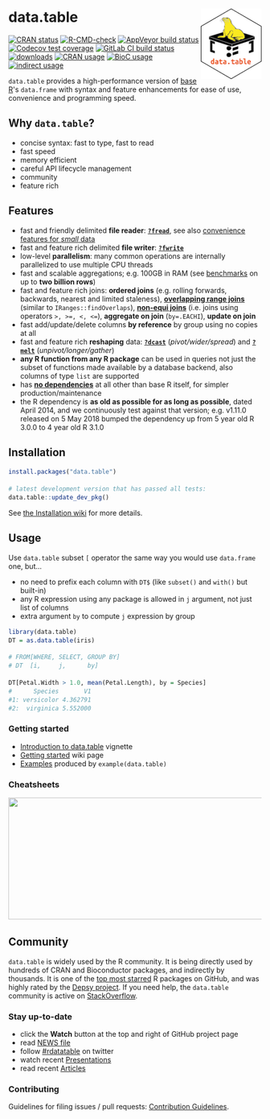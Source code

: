 
# data.table <a href="https://r-datatable.com"><img src="https://raw.githubusercontent.com/Rdatatable/data.table/master/.graphics/logo.png" align="right" height="140" /></a>

<!-- badges: start -->
[![CRAN status](https://cranchecks.info/badges/flavor/release/data.table)](https://cran.r-project.org/web/checks/check_results_data.table.html)
[![R-CMD-check](https://github.com/Rdatatable/data.table/workflows/R-CMD-check/badge.svg)](https://github.com/Rdatatable/data.table/actions)
[![AppVeyor build status](https://ci.appveyor.com/api/projects/status/kayjdh5qtgymhoxr/branch/master?svg=true)](https://ci.appveyor.com/project/Rdatatable/data-table)
[![Codecov test coverage](https://codecov.io/github/Rdatatable/data.table/coverage.svg?branch=master)](https://codecov.io/github/Rdatatable/data.table?branch=master)
[![GitLab CI build status](https://gitlab.com/Rdatatable/data.table/badges/master/pipeline.svg)](https://gitlab.com/Rdatatable/data.table/-/pipelines)
[![downloads](https://cranlogs.r-pkg.org/badges/data.table)](https://www.rdocumentation.org/trends)
[![CRAN usage](https://jangorecki.gitlab.io/rdeps/data.table/CRAN_usage.svg?sanitize=true)](https://gitlab.com/jangorecki/rdeps)
[![BioC usage](https://jangorecki.gitlab.io/rdeps/data.table/BioC_usage.svg?sanitize=true)](https://gitlab.com/jangorecki/rdeps)
[![indirect usage](https://jangorecki.gitlab.io/rdeps/data.table/indirect_usage.svg?sanitize=true)](https://gitlab.com/jangorecki/rdeps)
<!-- badges: end -->

`data.table` provides a high-performance version of [base R](https://www.r-project.org/about.html)'s `data.frame` with syntax and feature enhancements for ease of use, convenience and programming speed.

## Why `data.table`?

* concise syntax: fast to type, fast to read
* fast speed
* memory efficient
* careful API lifecycle management
* community
* feature rich

## Features

* fast and friendly delimited **file reader**: **[`?fread`](https://rdatatable.gitlab.io/data.table/reference/fread.html)**, see also [convenience features for _small_ data](https://github.com/Rdatatable/data.table/wiki/Convenience-features-of-fread)
* fast and feature rich delimited **file writer**: **[`?fwrite`](https://rdatatable.gitlab.io/data.table/reference/fwrite.html)**
* low-level **parallelism**: many common operations are internally parallelized to use multiple CPU threads
* fast and scalable aggregations; e.g. 100GB in RAM (see [benchmarks](https://h2oai.github.io/db-benchmark/) on up to **two billion rows**)
* fast and feature rich joins: **ordered joins** (e.g. rolling forwards, backwards, nearest and limited staleness), **[overlapping range joins](https://github.com/Rdatatable/data.table/wiki/talks/EARL2014_OverlapRangeJoin_Arun.pdf)** (similar to `IRanges::findOverlaps`), **[non-equi joins](https://github.com/Rdatatable/data.table/wiki/talks/ArunSrinivasanUseR2016.pdf)** (i.e. joins using operators `>, >=, <, <=`), **aggregate on join** (`by=.EACHI`), **update on join**
* fast add/update/delete columns **by reference** by group using no copies at all
* fast and feature rich **reshaping** data: **[`?dcast`](https://rdatatable.gitlab.io/data.table/reference/dcast.data.table.html)** (_pivot/wider/spread_) and **[`?melt`](https://rdatatable.gitlab.io/data.table/reference/melt.data.table.html)** (_unpivot/longer/gather_)
* **any R function from any R package** can be used in queries not just the subset of functions made available by a database backend, also columns of type `list` are supported
* has **[no dependencies](https://en.wikipedia.org/wiki/Dependency_hell)** at all other than base R itself, for simpler production/maintenance
* the R dependency is **as old as possible for as long as possible**, dated April 2014, and we continuously test against that version; e.g. v1.11.0 released on 5 May 2018 bumped the dependency up from 5 year old R 3.0.0 to 4 year old R 3.1.0

## Installation

```r
install.packages("data.table")

# latest development version that has passed all tests:
data.table::update_dev_pkg()
```

See [the Installation wiki](https://github.com/Rdatatable/data.table/wiki/Installation) for more details.

## Usage

Use `data.table` subset `[` operator the same way you would use `data.frame` one, but...

* no need to prefix each column with `DT$` (like `subset()` and `with()` but built-in)
* any R expression using any package is allowed in `j` argument, not just list of columns
* extra argument `by` to compute `j` expression by group

```r
library(data.table)
DT = as.data.table(iris)

# FROM[WHERE, SELECT, GROUP BY]
# DT  [i,     j,      by]

DT[Petal.Width > 1.0, mean(Petal.Length), by = Species]
#      Species       V1
#1: versicolor 4.362791
#2:  virginica 5.552000
```

### Getting started

* [Introduction to data.table](https://cran.r-project.org/package=data.table/vignettes/datatable-intro.html) vignette
* [Getting started](https://github.com/Rdatatable/data.table/wiki/Getting-started) wiki page
* [Examples](https://rdatatable.gitlab.io/data.table/reference/data.table.html#examples) produced by `example(data.table)`

### Cheatsheets

<a href="https://raw.githubusercontent.com/rstudio/cheatsheets/master/datatable.pdf"><img src="https://raw.githubusercontent.com/rstudio/cheatsheets/master/pngs/datatable.png" width="615" height="242"/></a>

## Community

`data.table` is widely used by the R community. It is being directly used by hundreds of CRAN and Bioconductor packages, and indirectly by thousands. It is one of the [top most starred](https://medium.datadriveninvestor.com/most-starred-and-forked-github-repos-for-r-in-data-science-fb87a54d2a6a) R packages on GitHub, and was highly rated by the [Depsy project](http://depsy.org/package/r/data.table). If you need help, the `data.table` community is active on [StackOverflow](https://stackoverflow.com/questions/tagged/data.table).

### Stay up-to-date

- click the **Watch** button at the top and right of GitHub project page
- read [NEWS file](https://github.com/Rdatatable/data.table/blob/master/NEWS.md)
- follow [#rdatatable](https://twitter.com/hashtag/rdatatable) on twitter
- watch recent [Presentations](https://github.com/Rdatatable/data.table/wiki/Presentations)
- read recent [Articles](https://github.com/Rdatatable/data.table/wiki/Articles)

### Contributing

Guidelines for filing issues / pull requests: [Contribution Guidelines](https://github.com/Rdatatable/data.table/wiki/Contributing).
